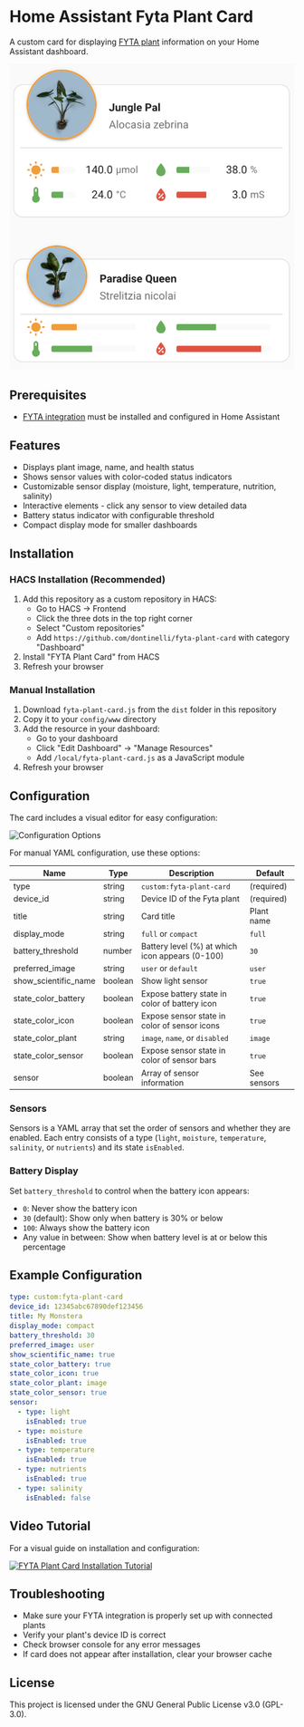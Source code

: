 # Home Assistant Fyta Plant Card

A custom card for displaying [FYTA plant](https://fyta.de/) information on your Home Assistant dashboard.

![Screenshot](assets/card-image.png)

## Prerequisites

- [FYTA integration](https://www.home-assistant.io/integrations/fyta/) must be installed and configured in Home Assistant

## Features

- Displays plant image, name, and health status
- Shows sensor values with color-coded status indicators
- Customizable sensor display (moisture, light, temperature, nutrition, salinity)
- Interactive elements - click any sensor to view detailed data
- Battery status indicator with configurable threshold
- Compact display mode for smaller dashboards

## Installation

### HACS Installation (Recommended)

1. Add this repository as a custom repository in HACS:
   - Go to HACS → Frontend
   - Click the three dots in the top right corner
   - Select "Custom repositories"
   - Add `https://github.com/dontinelli/fyta-plant-card` with category "Dashboard"
2. Install "FYTA Plant Card" from HACS
3. Refresh your browser

### Manual Installation

1. Download `fyta-plant-card.js` from the `dist` folder in this repository
2. Copy it to your `config/www` directory
3. Add the resource in your dashboard:
   - Go to your dashboard
   - Click "Edit Dashboard" → "Manage Resources"
   - Add `/local/fyta-plant-card.js` as a JavaScript module
4. Refresh your browser

## Configuration

The card includes a visual editor for easy configuration:

![Configuration Options](assets/card-settings.gif)

For manual YAML configuration, use these options:

| Name                 | Type    | Description                                         | Default      |
|----------------------|---------|-----------------------------------------------------|--------------|
| type                 | string  | `custom:fyta-plant-card`                            | (required)   |
| device_id            | string  | Device ID of the Fyta plant                         | (required)   |
| title                | string  | Card title                                          | Plant name   |
| display_mode         | string  | `full` or `compact`                                 | `full`       |
| battery_threshold    | number  | Battery level (%) at which icon appears (0-100)     | `30`         |
| preferred_image      | string  | `user` or `default`                                 | `user`       |
| show_scientific_name | boolean | Show light sensor                                   | `true`       |
| state_color_battery  | boolean | Expose battery state in color of battery icon       | `true`       |
| state_color_icon     | boolean | Expose sensor state in color of sensor icons        | `true`       |
| state_color_plant    | string  | `image`, `name`, or `disabled`                      | `image`      |
| state_color_sensor   | boolean | Expose sensor state in color of sensor bars         | `true`       |
| sensor               | boolean | Array of sensor information                         | See sensors  |

### Sensors
Sensors is a YAML array that set the order of sensors and whether they are enabled. Each entry consists of a type (`light`, `moisture`, `temperature`, `salinity`, or `nutrients`) and its state `isEnabled`.

### Battery Display

Set `battery_threshold` to control when the battery icon appears:
- `0`: Never show the battery icon
- `30` (default): Show only when battery is 30% or below
- `100`: Always show the battery icon
- Any value in between: Show when battery level is at or below this percentage

## Example Configuration

```yaml
type: custom:fyta-plant-card
device_id: 12345abc67890def123456
title: My Monstera
display_mode: compact
battery_threshold: 30
preferred_image: user
show_scientific_name: true
state_color_battery: true
state_color_icon: true
state_color_plant: image
state_color_sensor: true
sensor:
  - type: light
    isEnabled: true
  - type: moisture
    isEnabled: true
  - type: temperature
    isEnabled: true
  - type: nutrients
    isEnabled: true
  - type: salinity
    isEnabled: false
```

## Video Tutorial

For a visual guide on installation and configuration:

[![FYTA Plant Card Installation Tutorial](https://img.youtube.com/vi/KS1u91yYSsE/0.jpg)](https://youtu.be/KS1u91yYSsE)

## Troubleshooting

- Make sure your FYTA integration is properly set up with connected plants
- Verify your plant's device ID is correct
- Check browser console for any error messages
- If card does not appear after installation, clear your browser cache

## License

This project is licensed under the GNU General Public License v3.0 (GPL-3.0).
